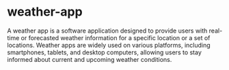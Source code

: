 # weather-app
A weather app is a software application designed to provide users with real-time or forecasted weather information for a specific location or a set of locations. Weather apps are widely used on various platforms, including smartphones, tablets, and desktop computers, allowing users to stay informed about current and upcoming weather conditions.
